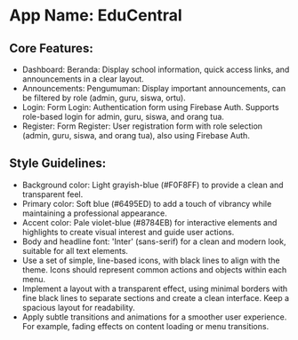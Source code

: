 # **App Name**: EduCentral

## Core Features:

- Dashboard: Beranda: Display school information, quick access links, and announcements in a clear layout.
- Announcements: Pengumuman: Display important announcements, can be filtered by role (admin, guru, siswa, ortu).
- Login: Form Login: Authentication form using Firebase Auth. Supports role-based login for admin, guru, siswa, and orang tua.
- Register: Form Register: User registration form with role selection (admin, guru, siswa, and orang tua), also using Firebase Auth.

## Style Guidelines:

- Background color: Light grayish-blue (#F0F8FF) to provide a clean and transparent feel.
- Primary color: Soft blue (#6495ED) to add a touch of vibrancy while maintaining a professional appearance. 
- Accent color: Pale violet-blue (#8784EB) for interactive elements and highlights to create visual interest and guide user actions.
- Body and headline font: 'Inter' (sans-serif) for a clean and modern look, suitable for all text elements. 
- Use a set of simple, line-based icons, with black lines to align with the theme. Icons should represent common actions and objects within each menu.
- Implement a layout with a transparent effect, using minimal borders with fine black lines to separate sections and create a clean interface. Keep a spacious layout for readability.
- Apply subtle transitions and animations for a smoother user experience. For example, fading effects on content loading or menu transitions.